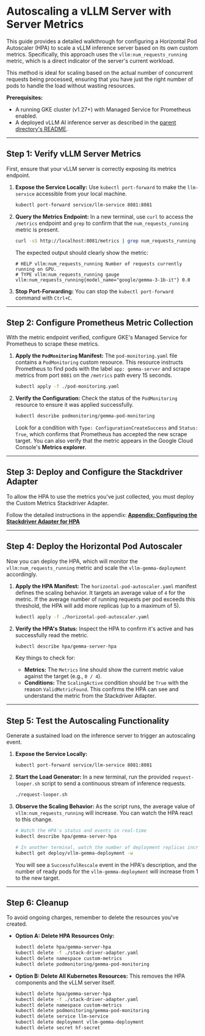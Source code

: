 # Autoscaling a vLLM Server with Server Metrics

This guide provides a detailed walkthrough for configuring a Horizontal Pod Autoscaler (HPA) to scale a vLLM inference server based on its own custom metrics. Specifically, this approach uses the `vllm:num_requests_running` metric, which is a direct indicator of the server's current workload.

This method is ideal for scaling based on the actual number of concurrent requests being processed, ensuring that you have just the right number of pods to handle the load without wasting resources.

**Prerequisites:**
*   A running GKE cluster (v1.27+) with Managed Service for Prometheus enabled.
*   A deployed vLLM AI inference server as described in the [parent directory's README](../README.md).

---

## Step 1: Verify vLLM Server Metrics

First, ensure that your vLLM server is correctly exposing its metrics endpoint.

1.  **Expose the Service Locally:**
    Use `kubectl port-forward` to make the `llm-service` accessible from your local machine.
    ```bash
    kubectl port-forward service/llm-service 8081:8081
    ```

2.  **Query the Metrics Endpoint:**
    In a new terminal, use `curl` to access the `/metrics` endpoint and `grep` to confirm that the `num_requests_running` metric is present.
    ```bash
    curl -sS http://localhost:8081/metrics | grep num_requests_running
    ```
    The expected output should clearly show the metric:
    ```
    # HELP vllm:num_requests_running Number of requests currently running on GPU.
    # TYPE vllm:num_requests_running gauge
    vllm:num_requests_running{model_name="google/gemma-3-1b-it"} 0.0
    ```

3.  **Stop Port-Forwarding:**
    You can stop the `kubectl port-forward` command with `Ctrl+C`.

---

## Step 2: Configure Prometheus Metric Collection

With the metric endpoint verified, configure GKE's Managed Service for Prometheus to scrape these metrics.

1.  **Apply the `PodMonitoring` Manifest:**
    The `pod-monitoring.yaml` file contains a `PodMonitoring` custom resource. This resource instructs Prometheus to find pods with the label `app: gemma-server` and scrape metrics from port `8081` on the `/metrics` path every 15 seconds.
    ```bash
    kubectl apply -f ./pod-monitoring.yaml
    ```

2.  **Verify the Configuration:**
    Check the status of the `PodMonitoring` resource to ensure it was applied successfully.
    ```bash
    kubectl describe podmonitoring/gemma-pod-monitoring
    ```
    Look for a condition with `Type: ConfigurationCreateSuccess` and `Status: True`, which confirms that Prometheus has accepted the new scrape target. You can also verify that the metric appears in the Google Cloud Console's **Metrics explorer**.

---

## Step 3: Deploy and Configure the Stackdriver Adapter

To allow the HPA to use the metrics you've just collected, you must deploy the Custom Metrics Stackdriver Adapter.

Follow the detailed instructions in the appendix:
**[Appendix: Configuring the Stackdriver Adapter for HPA](./stackdriver-adapter-setup.md)**

---

## Step 4: Deploy the Horizontal Pod Autoscaler

Now you can deploy the HPA, which will monitor the `vllm:num_requests_running` metric and scale the `vllm-gemma-deployment` accordingly.

1.  **Apply the HPA Manifest:**
    The `horizontal-pod-autoscaler.yaml` manifest defines the scaling behavior. It targets an average value of `4` for the metric. If the average number of running requests per pod exceeds this threshold, the HPA will add more replicas (up to a maximum of 5).
    ```bash
    kubectl apply -f ./horizontal-pod-autoscaler.yaml
    ```

2.  **Verify the HPA's Status:**
    Inspect the HPA to confirm it's active and has successfully read the metric.
    ```bash
    kubectl describe hpa/gemma-server-hpa
    ```
    Key things to check for:
    *   **Metrics:** The `Metrics` line should show the current metric value against the target (e.g., `0 / 4`).
    *   **Conditions:** The `ScalingActive` condition should be `True` with the reason `ValidMetricFound`. This confirms the HPA can see and understand the metric from the Stackdriver Adapter.

---

## Step 5: Test the Autoscaling Functionality

Generate a sustained load on the inference server to trigger an autoscaling event.

1.  **Expose the Service Locally:**
    ```bash
    kubectl port-forward service/llm-service 8081:8081
    ```

2.  **Start the Load Generator:**
    In a new terminal, run the provided `request-looper.sh` script to send a continuous stream of inference requests.
    ```bash
    ./request-looper.sh
    ```

3.  **Observe the Scaling Behavior:**
    As the script runs, the average value of `vllm:num_requests_running` will increase. You can watch the HPA react to this change.
    ```bash
    # Watch the HPA's status and events in real-time
    kubectl describe hpa/gemma-server-hpa

    # In another terminal, watch the number of deployment replicas increase
    kubectl get deploy/vllm-gemma-deployment -w
    ```
    You will see a `SuccessfulRescale` event in the HPA's description, and the number of ready pods for the `vllm-gemma-deployment` will increase from 1 to the new target.

---

## Step 6: Cleanup

To avoid ongoing charges, remember to delete the resources you've created.

*   **Option A: Delete HPA Resources Only:**
    ```bash
    kubectl delete hpa/gemma-server-hpa
    kubectl delete -f ./stack-driver-adapter.yaml
    kubectl delete namespace custom-metrics
    kubectl delete podmonitoring/gemma-pod-monitoring
    ```

*   **Option B: Delete All Kubernetes Resources:**
    This removes the HPA components and the vLLM server itself.
    ```bash
    kubectl delete hpa/gemma-server-hpa
    kubectl delete -f ./stack-driver-adapter.yaml
    kubectl delete namespace custom-metrics
    kubectl delete podmonitoring/gemma-pod-monitoring
    kubectl delete service llm-service
    kubectl delete deployment vllm-gemma-deployment
    kubectl delete secret hf-secret
    ```

